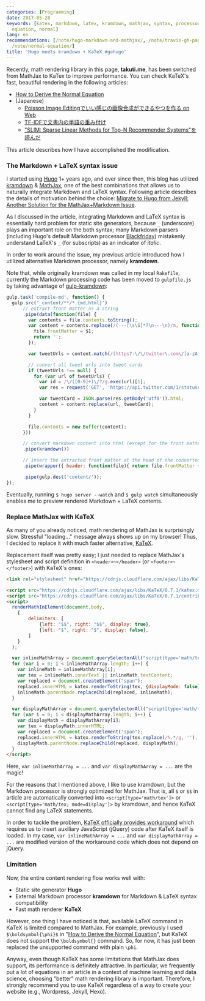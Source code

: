 ```yaml
---
categories: [Programming]
date: 2017-05-28
keywords: [katex, markdown, latex, kramdown, mathjax, syntax, processor, rendering,
  equation, normal]
lang: en
recommendations: [/note/hugo-markdown-and-mathjax/, /note/travis-gh-pages-deployment/,
  /note/normal-equation/]
title: 'Hugo meets kramdown + KaTeX #gohugo'
---
```


Recently, math rendering library in this page, **takuti.me**, has been switched from MathJax to KaTex to improve performance. You can check KaTeX's fast, beautiful rendering in the following articles:

- [How to Derive the Normal Equation](/note/normal-equation/)
- (Japanese)
  - [Poisson Image Editingでいい感じの画像合成ができるやつを作る on Web](/note/poisson-image-blending)
  - [TF-IDFで文書内の単語の重み付け](/note/tf-idf)
  - ["SLIM: Sparse Linear Methods for Top-N Recommender Systems"を読んだ](/note/slim)

This article describes how I have accomplished the modification.

### The Markdown + LaTeX syntax issue

I started using [Hugo](https://gohugo.io/) 1+ years ago, and ever since then, this blog has utilized [kramdown](https://kramdown.gettalong.org/index.html) & [MathJax](https://www.mathjax.org/), one of the best combinations that allows us to naturally integrate Markdown and LaTeX syntax. Following article describes the details of motivation behind the choice: [Migrate to Hugo from Jekyll: Another Solution for the MathJax+Markdown Issue](/note/hugo-markdown-and-mathjax).

As I discussed in the article, integrating Markdown and LaTeX syntax is essentially hard problem for static site generators, because `_` (underscore) plays an important role on the both syntax; many Markdown parsers (including Hugo's default Markdown processor [Blackfriday](https://github.com/russross/blackfriday)) mistakenly understand LaTeX's `_` (for subscripts) as an indicator of *italic*.

In order to work around the issue, my previous article introduced how I utilized alternative Markdown processor, namely **kramdown**.

Note that, while originally kramdown was called in my local `Rakefile`, currently the Markdown processing code has been moved to `gulpfile.js` by taking advantage of [gulp-kramdown](https://www.npmjs.com/package/gulp-kramdown):

```js
gulp.task('compile-md', function() {
  gulp.src('_content/**/*.{md,html}')
      // extract front matter as a string
      .pipe(data(function(file) {
        var contents = file.contents.toString();
        var content = contents.replace(/(---[\s\S]*?\n---\n)/m, function($1) {
          file.frontMatter = $1;
          return '';
        });

        var tweetUrls = content.match(/(https?:\/\/twitter\.com\/[a-zA-Z0-9_]+\/status\/([0-9]+)\/?)/g);

        // convert all tweet urls into tweet cards
        if (tweetUrls !== null) {
          for (var url of tweetUrls) {
            var id = /\/([0-9]+)\/?/g.exec(url)[1];
            var res = request('GET', 'https://api.twitter.com/1/statuses/oembed.json?id=' + id);

            var tweetCard = JSON.parse(res.getBody('utf8')).html;
            content = content.replace(url, tweetCard);
          }
        }

        file.contents = new Buffer(content);
      }))

      // convert markdown content into html (except for the front matter)
      .pipe(kramdown())

      // insert the extracted front matter at the head of the converted html
      .pipe(wrapper({ header: function(file){ return file.frontMatter + '\n'; } }))

      .pipe(gulp.dest('content/'));
});
```

Eventually, running `$ hugo server --watch` and `$ gulp watch` simultaneously enables me to preview rendered Markdown + LaTeX contents.

### Replace MathJax with KaTeX

As many of you already noticed, math rendering of MathJax is surprisingly slow. Stressful "loading..." message always shows up on my browser! Thus, I decided to replace it with much faster alternative, [KaTeX](https://khan.github.io/KaTeX/).

Replacement itself was pretty easy; I just needed to replace MathJax's stylesheet and script definition in `<header>~</header>` (or `<footer>~</footer>`) with KaTeX's ones:

```html
<link rel="stylesheet" href="https://cdnjs.cloudflare.com/ajax/libs/KaTeX/0.7.1/katex.min.css" integrity="sha384-wITovz90syo1dJWVh32uuETPVEtGigN07tkttEqPv+uR2SE/mbQcG7ATL28aI9H0" crossorigin="anonymous">
```

```html
<script src="https://cdnjs.cloudflare.com/ajax/libs/KaTeX/0.7.1/katex.min.js" integrity="sha384-/y1Nn9+QQAipbNQWU65krzJralCnuOasHncUFXGkdwntGeSvQicrYkiUBwsgUqc1" crossorigin="anonymous"></script>
<script src="https://cdnjs.cloudflare.com/ajax/libs/KaTeX/0.7.1/contrib/auto-render.min.js" integrity="sha384-dq1/gEHSxPZQ7DdrM82ID4YVol9BYyU7GbWlIwnwyPzotpoc57wDw/guX8EaYGPx" crossorigin="anonymous"></script>
<script>
  renderMathInElement(document.body,
    {
        delimiters: [
            {left: "$$", right: "$$", display: true},
            {left: "$", right: "$", display: false},
        ]
    }
  );

  var inlineMathArray = document.querySelectorAll("script[type='math/tex']");
  for (var i = 0; i < inlineMathArray.length; i++) {
    var inlineMath = inlineMathArray[i];
    var tex = inlineMath.innerText || inlineMath.textContent;
    var replaced = document.createElement("span");
    replaced.innerHTML = katex.renderToString(tex, {displayMode: false});
    inlineMath.parentNode.replaceChild(replaced, inlineMath);
  }

  var displayMathArray = document.querySelectorAll("script[type='math/tex; mode=display']");
  for (var i = 0; i < displayMathArray.length; i++) {
    var displayMath = displayMathArray[i];
    var tex = displayMath.innerHTML;
    var replaced = document.createElement("span");
    replaced.innerHTML = katex.renderToString(tex.replace(/%.*/g, ''), {displayMode: true});
    displayMath.parentNode.replaceChild(replaced, displayMath);
  }
</script>
```

Here, `var inlineMathArray = ...` and `var displayMathArray = ...` are the magic!

For the reasons that I mentioned above, I like to use kramdown, but the Markdown processor is strongly optimized for MathJax. That is, all `$` or `$$` in article are automatically converted into `<script[type='math/tex']>` or `<script[type='math/tex; mode=display']>` by kramdown, and hence KaTeX cannot find any LaTeX statements.

In order to tackle the problem, [KaTeX officially provides workaround](https://kramdown.gettalong.org/math_engine/mathjax.html) which requires us to insert auxiliary JavaScript (jQuery) code after KaTeX itself is loaded. In my case, `var inlineMathArray = ...` and `var displayMathArray = ...` are modified version of the workaround code which does not depend on jQuery.

### Limitation

Now, the entire content rendering flow works well with:

- Static site generator **Hugo**
- External Markdown processor **kramdown** for Markdown & LaTeX syntax compatibility
- Fast math renderer **KaTeX**

However, one thing I have noticed is that, available LaTeX command in KaTeX is limited compared to MathJax. For example, previously I used `$\boldsymbol{\phi}$` in "[How to Derive the Normal Equation](/note/normal-equation/)", but KaTeX does not support the `\boldsymbol{}` command. So, for now, it has just been replaced the unsupported command with plain `\phi`.

Anyway, even though KaTeX has some limitations that MathJax does support, its performance is definitely attractive. In particular, we frequently put a lot of equations in an article in a context of machine learning and data science, choosing "better" math rendering library is important. Therefore, I strongly recommend you to use KaTeX regardless of a way to create your website (e.g., Wordpress, Jekyll, Hexo).